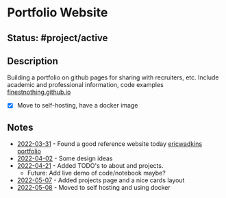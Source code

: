 # Portfolio Website
## Status: #project/active 
## Description
Building a portfolio on github pages for sharing with recruiters, etc.
Include academic and professional information, code examples
[finestnothing.github.io](https://finestnothing.github.io/)

- [x] Move to self-hosting, have a docker image

## Notes
- [2022-03-31](2022-03-31.md) - Found a good reference website today [ericwadkins portfolio](http://www.ericwadkins.com/)
- [2022-04-02](2022-04-02.md) - Some design ideas
- [2022-04-21](2022-04-21.md) - Added TODO's to about and projects.
	- Future: Add live demo of code/notebook maybe?
- [2022-05-07](2022-05-07.md) - Added projects page and a nice cards layout
- [2022-05-08](2022-05-08.md) - Moved to self hosting and using docker